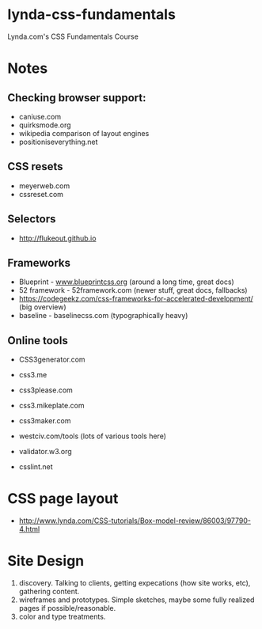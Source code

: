 # lynda-css-fundamentals

Lynda.com's CSS Fundamentals Course

# Notes

## Checking browser support:

* caniuse.com
* quirksmode.org
* wikipedia comparison of layout engines
* positioniseverything.net

## CSS resets

* meyerweb.com
* cssreset.com

## Selectors

* http://flukeout.github.io

## Frameworks

* Blueprint - www.blueprintcss.org (around a long time, great docs)
* 52 framework - 52framework.com (newer stuff, great docs, fallbacks)
* https://codegeekz.com/css-frameworks-for-accelerated-development/  (big overview)
* baseline - baselinecss.com (typographically heavy)

## Online tools
* CSS3generator.com
* css3.me
* css3please.com
* css3.mikeplate.com
* css3maker.com
* westciv.com/tools (lots of various tools here)

* validator.w3.org
* csslint.net

# CSS page layout

* http://www.lynda.com/CSS-tutorials/Box-model-review/86003/97790-4.html

# Site Design

1. discovery.  Talking to clients, getting expecations (how site works, etc),
   gathering content. 
1. wireframes and prototypes.  Simple sketches, maybe some fully realized pages
   if possible/reasonable.  
1. color and type treatments.
